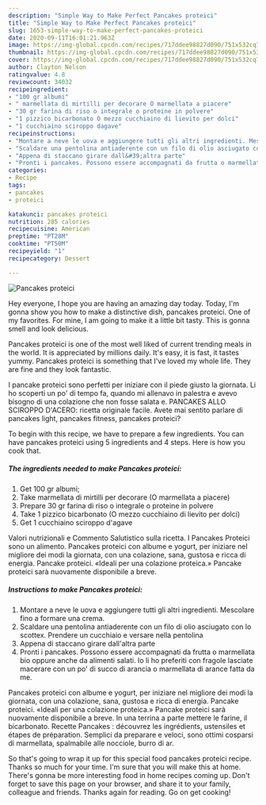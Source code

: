 ```yaml
---
description: "Simple Way to Make Perfect Pancakes proteici"
title: "Simple Way to Make Perfect Pancakes proteici"
slug: 1653-simple-way-to-make-perfect-pancakes-proteici
date: 2020-09-11T16:01:21.963Z
image: https://img-global.cpcdn.com/recipes/717ddee98827d090/751x532cq70/pancakes-proteici-recipe-main-photo.jpg
thumbnail: https://img-global.cpcdn.com/recipes/717ddee98827d090/751x532cq70/pancakes-proteici-recipe-main-photo.jpg
cover: https://img-global.cpcdn.com/recipes/717ddee98827d090/751x532cq70/pancakes-proteici-recipe-main-photo.jpg
author: Clayton Nelson
ratingvalue: 4.8
reviewcount: 34032
recipeingredient:
- "100 gr albumi"
- " marmellata di mirtilli per decorare O marmellata a piacere"
- "30 gr farina di riso o integrale o proteine in polvere"
- "1 pizzico bicarbonato O mezzo cucchiaino di lievito per dolci"
- "1 cucchiaino sciroppo dagave"
recipeinstructions:
- "Montare a neve le uova e aggiungere tutti gli altri ingredienti. Mescolare fino a formare una crema."
- "Scaldare una pentolina antiaderente con un filo di olio asciugato con lo scottex. Prendere un cucchiaio e versare nella pentolina"
- "Appena di staccano girare dall&#39;altra parte"
- "Pronti i pancakes. Possono essere accompagnati da frutta o marmellata bio oppure anche da alimenti salati. Io li ho preferiti con fragole lasciate macerare con un po&#39; di succo di arancia o marmellata di arance fatta da me."
categories:
- Recipe
tags:
- pancakes
- proteici

katakunci: pancakes proteici 
nutrition: 285 calories
recipecuisine: American
preptime: "PT28M"
cooktime: "PT50M"
recipeyield: "1"
recipecategory: Dessert

---
```



![Pancakes proteici](https://img-global.cpcdn.com/recipes/717ddee98827d090/751x532cq70/pancakes-proteici-recipe-main-photo.jpg)

Hey everyone, I hope you are having an amazing day today. Today, I'm gonna show you how to make a distinctive dish, pancakes proteici. One of my favorites. For mine, I am going to make it a little bit tasty. This is gonna smell and look delicious.

Pancakes proteici is one of the most well liked of current trending meals in the world. It is appreciated by millions daily. It's easy, it is fast, it tastes yummy. Pancakes proteici is something that I've loved my whole life. They are fine and they look fantastic.

I pancake proteici sono perfetti per iniziare con il piede giusto la giornata. Li ho scoperti un po&#39; di tempo fa, quando mi allenavo in palestra e avevo bisogno di una colazione che non fosse salata e. PANCAKES ALLO SCIROPPO D&#39;ACERO: ricetta originale facile. Avete mai sentito parlare di pancakes light, pancakes fitness, pancakes proteici?


To begin with this recipe, we have to prepare a few ingredients. You can have pancakes proteici using 5 ingredients and 4 steps. Here is how you cook that.

<!--inarticleads1-->

##### The ingredients needed to make Pancakes proteici:

1. Get 100 gr albumi;
1. Take  marmellata di mirtilli per decorare (O marmellata a piacere)
1. Prepare 30 gr farina di riso o integrale o proteine in polvere
1. Take 1 pizzico bicarbonato (O mezzo cucchiaino di lievito per dolci)
1. Get 1 cucchiaino sciroppo d&#39;agave


Valori nutrizionali e Commento Salutistico sulla ricetta. I Pancakes Proteici sono un alimento. Pancakes proteici con albume e yogurt, per iniziare nel migliore dei modi la giornata, con una colazione, sana, gustosa e ricca di energia. Pancake proteici. «Ideali per una colazione proteica.» Pancake proteici sarà nuovamente disponibile a breve. 

<!--inarticleads2-->

##### Instructions to make Pancakes proteici:

1. Montare a neve le uova e aggiungere tutti gli altri ingredienti. Mescolare fino a formare una crema.
1. Scaldare una pentolina antiaderente con un filo di olio asciugato con lo scottex. Prendere un cucchiaio e versare nella pentolina
1. Appena di staccano girare dall&#39;altra parte
1. Pronti i pancakes. Possono essere accompagnati da frutta o marmellata bio oppure anche da alimenti salati. Io li ho preferiti con fragole lasciate macerare con un po&#39; di succo di arancia o marmellata di arance fatta da me.


Pancakes proteici con albume e yogurt, per iniziare nel migliore dei modi la giornata, con una colazione, sana, gustosa e ricca di energia. Pancake proteici. «Ideali per una colazione proteica.» Pancake proteici sarà nuovamente disponibile a breve. In una terrina a parte mettere le farine, il bicarbonato. Recette Pancakes : découvrez les ingrédients, ustensiles et étapes de préparation. Semplici da preparare e veloci, sono ottimi cosparsi di marmellata, spalmabile alle nocciole, burro di ar. 

So that's going to wrap it up for this special food pancakes proteici recipe. Thanks so much for your time. I'm sure that you will make this at home. There's gonna be more interesting food in home recipes coming up. Don't forget to save this page on your browser, and share it to your family, colleague and friends. Thanks again for reading. Go on get cooking!
